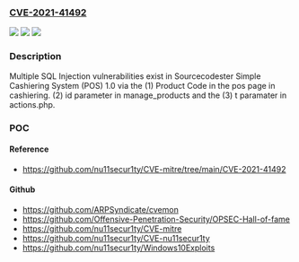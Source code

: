 ### [CVE-2021-41492](https://cve.mitre.org/cgi-bin/cvename.cgi?name=CVE-2021-41492)
![](https://img.shields.io/static/v1?label=Product&message=n%2Fa&color=blue)
![](https://img.shields.io/static/v1?label=Version&message=n%2Fa&color=blue)
![](https://img.shields.io/static/v1?label=Vulnerability&message=n%2Fa&color=brighgreen)

### Description

Multiple SQL Injection vulnerabilities exist in Sourcecodester Simple Cashiering System (POS) 1.0 via the (1) Product Code in the pos page in cashiering. (2) id parameter in manage_products and the (3) t paramater in actions.php.

### POC

#### Reference
- https://github.com/nu11secur1ty/CVE-mitre/tree/main/CVE-2021-41492

#### Github
- https://github.com/ARPSyndicate/cvemon
- https://github.com/Offensive-Penetration-Security/OPSEC-Hall-of-fame
- https://github.com/nu11secur1ty/CVE-mitre
- https://github.com/nu11secur1ty/CVE-nu11secur1ty
- https://github.com/nu11secur1ty/Windows10Exploits

